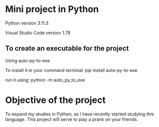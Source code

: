 # Mini project in Python
Python version 3.11.3

Visual Studio Code version 1.78

## To create an executable for the project

Using auto-py-to-exe

To install it in your command terminal:
pip install auto-py-to-exe

run it using: python -m auto_py_to_exe

# Objective of the project

To expand my studies in Python, as I have recently started studying this language. This project will serve to play a prank on your friends.
